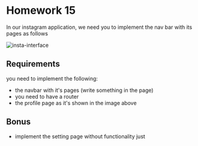 # Homework 15

In our instagram application, we need you to implement the nav bar with its pages as follows

![insta-interface](https://cdn.vox-cdn.com/thumbor/Gn0qB91ZP-8aHkTIfVtZrRmn2Dg=/0x0:1136x674/1200x800/filters:focal(478x247:658x427)/cdn.vox-cdn.com/uploads/chorus_image/image/59141491/instagram_verge_desktop.0.png)

## Requirements

you need to implement the following:
- the navbar with it's pages (write something in the page)
- you need to have a router
- the profile page as it's shown in the image above 

## Bonus

- implement the setting page without functionality just 